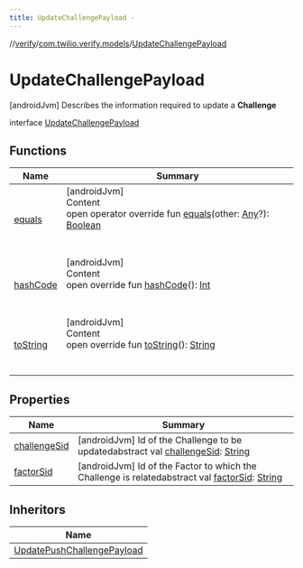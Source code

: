 ```yaml
---
title: UpdateChallengePayload -
---
```

//[verify](../../index.md)/[com.twilio.verify.models](../index.md)/[UpdateChallengePayload](index.md)



# UpdateChallengePayload  
 [androidJvm] Describes the information required to update a **Challenge**  
  
interface [UpdateChallengePayload](index.md)   


## Functions  
  
|  Name|  Summary| 
|---|---|
| [equals](https://kotlinlang.org/api/latest/jvm/stdlib/kotlin/-any/equals.html)| [androidJvm]  <br>Content  <br>open operator override fun [equals](https://kotlinlang.org/api/latest/jvm/stdlib/kotlin/-any/equals.html)(other: [Any](https://kotlinlang.org/api/latest/jvm/stdlib/kotlin/-any/index.html)?): [Boolean](https://kotlinlang.org/api/latest/jvm/stdlib/kotlin/-boolean/index.html)  <br><br><br>
| [hashCode](https://kotlinlang.org/api/latest/jvm/stdlib/kotlin/-any/hash-code.html)| [androidJvm]  <br>Content  <br>open override fun [hashCode](https://kotlinlang.org/api/latest/jvm/stdlib/kotlin/-any/hash-code.html)(): [Int](https://kotlinlang.org/api/latest/jvm/stdlib/kotlin/-int/index.html)  <br><br><br>
| [toString](https://kotlinlang.org/api/latest/jvm/stdlib/kotlin/-any/to-string.html)| [androidJvm]  <br>Content  <br>open override fun [toString](https://kotlinlang.org/api/latest/jvm/stdlib/kotlin/-any/to-string.html)(): [String](https://kotlinlang.org/api/latest/jvm/stdlib/kotlin/-string/index.html)  <br><br><br>


## Properties  
  
|  Name|  Summary| 
|---|---|
| [challengeSid](index.md#com.twilio.verify.models/UpdateChallengePayload/challengeSid/#/PointingToDeclaration/)|  [androidJvm] Id of the Challenge to be updatedabstract val [challengeSid](index.md#com.twilio.verify.models/UpdateChallengePayload/challengeSid/#/PointingToDeclaration/): [String](https://kotlinlang.org/api/latest/jvm/stdlib/kotlin/-string/index.html)   <br>
| [factorSid](index.md#com.twilio.verify.models/UpdateChallengePayload/factorSid/#/PointingToDeclaration/)|  [androidJvm] Id of the Factor to which the Challenge is relatedabstract val [factorSid](index.md#com.twilio.verify.models/UpdateChallengePayload/factorSid/#/PointingToDeclaration/): [String](https://kotlinlang.org/api/latest/jvm/stdlib/kotlin/-string/index.html)   <br>


## Inheritors  
  
|  Name| 
|---|
| [UpdatePushChallengePayload](../-update-push-challenge-payload/index.md)

